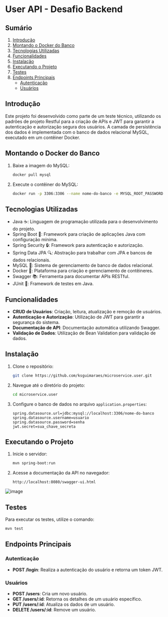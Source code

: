 # User API - Desafio Backend

## Sumário

1. [Introdução](#introdução)
2. [Montando o Docker do Banco](#montando-o-docker-do-banco)
3. [Tecnologias Utilizadas](#tecnologias-utilizadas)
4. [Funcionalidades](#funcionalidades)
5. [Instalação](#instalação)
6. [Executando o Projeto](#executando-o-projeto)
7. [Testes](#testes)
8. [Endpoints Principais](#endpoints-principais)
   - [Autenticação](#autenticação)
   - [Usuários](#usuários)

## Introdução

Este projeto foi desenvolvido como parte de um teste técnico, utilizando os padrões de projeto Restful para a criação de APIs e JWT para garantir a autenticação e autorização segura dos usuários. A camada de persistência dos dados é implementada com o banco de dados relacional MySQL, executado em um contêiner Docker.

## Montando o Docker do Banco

1. Baixe a imagem do MySQL:
   ```sh
   docker pull mysql
   ```

2. Execute o contêiner do MySQL:
   ```sh
   docker run -p 3306:3306 --name nome-do-banco -e MYSQL_ROOT_PASSWORD=senhaRoot -d mysql
   ```

## Tecnologias Utilizadas

- Java ☕: Linguagem de programação utilizada para o desenvolvimento do projeto.
- Spring Boot 🌱: Framework para criação de aplicações Java com configuração mínima.
- Spring Security 🔒: Framework para autenticação e autorização.
- Spring Data JPA 🔍: Abstração para trabalhar com JPA e bancos de dados relacionais.
- MySQL 🐬: Sistema de gerenciamento de banco de dados relacional.
- Docker 🐳: Plataforma para criação e gerenciamento de contêineres.
- Swagger 📚: Ferramenta para documentar APIs RESTful.
- JUnit 🧪: Framework de testes em Java.

## Funcionalidades

- **CRUD de Usuários**: Criação, leitura, atualização e remoção de usuários.
- **Autenticação e Autorização**: Utilização de JWT para garantir a segurança do sistema.
- **Documentação de API**: Documentação automática utilizando Swagger.
- **Validação de Dados**: Utilização de Bean Validation para validação de dados.

## Instalação

1. Clone o repositório:
   ```sh
   git clone https://github.com/ksguimaraes/microservice.user.git
   ```
2. Navegue até o diretório do projeto:
   ```sh
   cd microservice.user
   ```
3. Configure o banco de dados no arquivo `application.properties`:
   ```properties
   spring.datasource.url=jdbc:mysql://localhost:3306/nome-do-banco
   spring.datasource.username=usuario
   spring.datasource.password=senha
   jwt.secret=sua_chave_secreta
   ```

## Executando o Projeto

1. Inicie o servidor:
   ```sh
   mvn spring-boot:run
   ```
2. Acesse a documentação da API no navegador:
   ```
   http://localhost:8080/swagger-ui.html
   ```
![image](https://github.com/ksguimaraes/microservice.user/assets/39937365/da86d95f-c0b3-40bc-b1ae-ba99d582ed4b)

## Testes

Para executar os testes, utilize o comando:

```sh
mvn test
```

## Endpoints Principais

### Autenticação

- **POST /login**: Realiza a autenticação do usuário e retorna um token JWT.

### Usuários

- **POST /users**: Cria um novo usuário.
- **GET /users/:id**: Retorna os detalhes de um usuário específico.
- **PUT /users/:id**: Atualiza os dados de um usuário.
- **DELETE /users/:id**: Remove um usuário.
